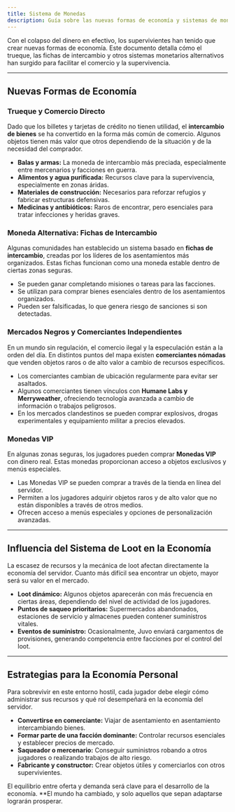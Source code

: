 ```yaml
---
title: Sistema de Monedas
description: Guía sobre las nuevas formas de economía y sistemas de monedas en un mundo post-apocalíptico.
---
```


Con el colapso del dinero en efectivo, los supervivientes han tenido que crear nuevas formas de economía. Este documento detalla cómo el trueque, las fichas de intercambio y otros sistemas monetarios alternativos han surgido para facilitar el comercio y la supervivencia.

---

## **Nuevas Formas de Economía**

### **Trueque y Comercio Directo**
Dado que los billetes y tarjetas de crédito no tienen utilidad, el **intercambio de bienes** se ha convertido en la forma más común de comercio. Algunos objetos tienen más valor que otros dependiendo de la situación y de la necesidad del comprador.

- **Balas y armas:** La moneda de intercambio más preciada, especialmente entre mercenarios y facciones en guerra.
- **Alimentos y agua purificada:** Recursos clave para la supervivencia, especialmente en zonas áridas.
- **Materiales de construcción:** Necesarios para reforzar refugios y fabricar estructuras defensivas.
- **Medicinas y antibióticos:** Raros de encontrar, pero esenciales para tratar infecciones y heridas graves.

### **Moneda Alternativa: Fichas de Intercambio**
Algunas comunidades han establecido un sistema basado en **fichas de intercambio**, creadas por los líderes de los asentamientos más organizados. Estas fichas funcionan como una moneda estable dentro de ciertas zonas seguras.

- Se pueden ganar completando misiones o tareas para las facciones.
- Se utilizan para comprar bienes esenciales dentro de los asentamientos organizados.
- Pueden ser falsificadas, lo que genera riesgo de sanciones si son detectadas.

### **Mercados Negros y Comerciantes Independientes**
En un mundo sin regulación, el comercio ilegal y la especulación están a la orden del día. En distintos puntos del mapa existen **comerciantes nómadas** que venden objetos raros o de alto valor a cambio de recursos específicos.

- Los comerciantes cambian de ubicación regularmente para evitar ser asaltados.
- Algunos comerciantes tienen vínculos con **Humane Labs y Merryweather**, ofreciendo tecnología avanzada a cambio de información o trabajos peligrosos.
- En los mercados clandestinos se pueden comprar explosivos, drogas experimentales y equipamiento militar a precios elevados.

### **Monedas VIP**
En algunas zonas seguras, los jugadores pueden comprar **Monedas VIP** con dinero real. Estas monedas proporcionan acceso a objetos exclusivos y menús especiales.

- Las Monedas VIP se pueden comprar a través de la tienda en línea del servidor.
- Permiten a los jugadores adquirir objetos raros y de alto valor que no están disponibles a través de otros medios.
- Ofrecen acceso a menús especiales y opciones de personalización avanzadas.

---

## **Influencia del Sistema de Loot en la Economía**
La escasez de recursos y la mecánica de loot afectan directamente la economía del servidor. Cuanto más difícil sea encontrar un objeto, mayor será su valor en el mercado.

- **Loot dinámico:** Algunos objetos aparecerán con más frecuencia en ciertas áreas, dependiendo del nivel de actividad de los jugadores.
- **Puntos de saqueo prioritarios:** Supermercados abandonados, estaciones de servicio y almacenes pueden contener suministros vitales.
- **Eventos de suministro:** Ocasionalmente, Juvo enviará cargamentos de provisiones, generando competencia entre facciones por el control del loot.

---

## **Estrategias para la Economía Personal**
Para sobrevivir en este entorno hostil, cada jugador debe elegir cómo administrar sus recursos y qué rol desempeñará en la economía del servidor.

- **Convertirse en comerciante:** Viajar de asentamiento en asentamiento intercambiando bienes.
- **Formar parte de una facción dominante:** Controlar recursos esenciales y establecer precios de mercado.
- **Saqueador o mercenario:** Conseguir suministros robando a otros jugadores o realizando trabajos de alto riesgo.
- **Fabricante y constructor:** Crear objetos útiles y comerciarlos con otros supervivientes.

El equilibrio entre oferta y demanda será clave para el desarrollo de la economía. **El mundo ha cambiado, y solo aquellos que sepan adaptarse lograrán prosperar.

